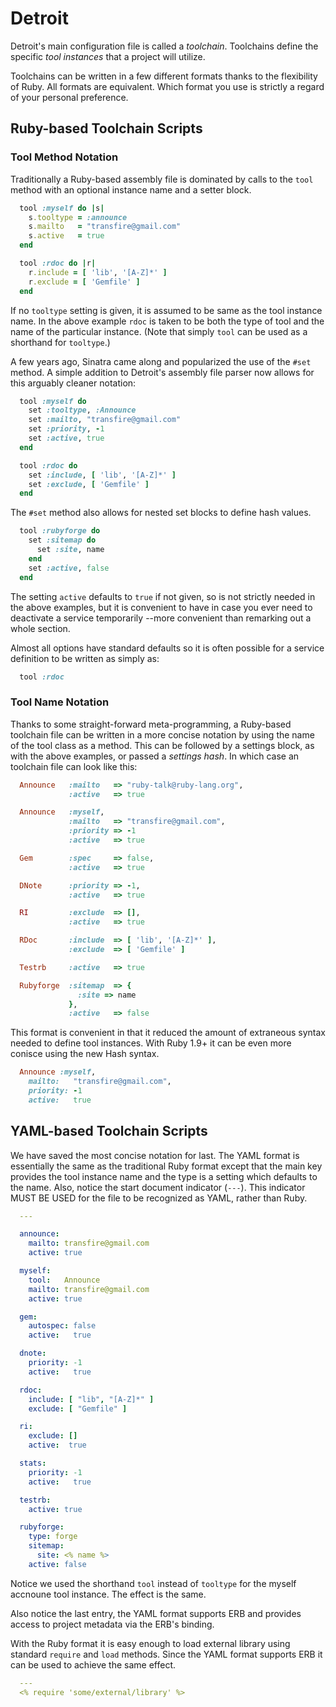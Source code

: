 # Detroit

Detroit's main configuration file is called a *toolchain*. Toolchains define the 
specific *tool instances* that a project will utilize. 

Toolchains can be written in a few different formats thanks to the flexibility
of Ruby. All formats are equivalent. Which format you use is strictly a regard
of your personal preference.

## Ruby-based Toolchain Scripts

### Tool Method Notation

Traditionally a Ruby-based assembly file is dominated by calls to the `tool`
method with an optional instance name and a setter block.

```ruby
  tool :myself do |s|
    s.tooltype = :announce
    s.mailto   = "transfire@gmail.com"
    s.active   = true
  end

  tool :rdoc do |r|
    r.include = [ 'lib', '[A-Z]*' ]
    r.exclude = [ 'Gemfile' ]
  end
```

If no `tooltype` setting is given, it is assumed to be same as the tool
instance name. In the above example `rdoc` is taken to be both the type
of tool and the name of the particular instance. (Note that simply `tool`
can be used as a shorthand for `tooltype`.)

A few years ago, Sinatra came along and popularized the use of the `#set` method.
A simple addition to Detroit's assembly file parser now allows for this arguably 
cleaner notation:

```ruby
  tool :myself do
    set :tooltype, :Announce
    set :mailto, "transfire@gmail.com"
    set :priority, -1
    set :active, true
  end

  tool :rdoc do
    set :include, [ 'lib', '[A-Z]*' ]
    set :exclude, [ 'Gemfile' ]
  end
```

The `#set` method also allows for nested set blocks to define hash values.

```ruby
  tool :rubyforge do
    set :sitemap do
      set :site, name
    end
    set :active, false
  end
```

The setting `active` defaults to `true` if not given, so is not strictly
needed in the above examples, but it is convenient to have in case you
ever need to deactivate a service temporarily --more convenient than
remarking out a whole section. 

Almost all options have standard defaults so it is often possible for a service
definition to be written as simply as:

```ruby
  tool :rdoc
```

### Tool Name Notation

Thanks to some straight-forward meta-programming, a Ruby-based toolchain file can
be written in a more concise notation by using the name of the tool class as a
method. This can be followed by a settings block, as with the above examples,
or passed a *settings hash*. In which case an toolchain file can look like this:

```ruby
  Announce   :mailto   => "ruby-talk@ruby-lang.org",
             :active   => true

  Announce   :myself,
             :mailto   => "transfire@gmail.com",
             :priority => -1
             :active   => true

  Gem        :spec     => false,
             :active   => true

  DNote      :priority => -1,
             :active   => true

  RI         :exclude  => [],
             :active   => true

  RDoc       :include  => [ 'lib', '[A-Z]*' ],
             :exclude  => [ 'Gemfile' ]

  Testrb     :active   => true

  Rubyforge  :sitemap  => {
               :site => name
             },
             :active   => false
```

This format is convenient in that it reduced the amount of extraneous syntax
needed to define tool instances. With Ruby 1.9+ it can be even more conisce
using the new Hash syntax.

```ruby
  Announce :myself,
    mailto:   "transfire@gmail.com",
    priority: -1
    active:   true
```


## YAML-based Toolchain Scripts

We have saved the most concise notation for last. The YAML format is
essentially the same as the traditional Ruby format except that the
main key provides the tool instance name and the type is a setting
which defaults to the name. Also, notice the start document indicator
(`---`). This indicator MUST BE USED for the file to be recognized
as YAML, rather than Ruby.

```yaml
  ---

  announce:
    mailto: transfire@gmail.com
    active: true

  myself:
    tool:   Announce
    mailto: transfire@gmail.com
    active: true

  gem:
    autospec: false
    active:   true

  dnote:
    priority: -1
    active:   true

  rdoc:
    include: [ "lib", "[A-Z]*" ]
    exclude: [ "Gemfile" ]

  ri:
    exclude: []
    active:  true

  stats:
    priority: -1
    active:   true

  testrb:
    active: true

  rubyforge:
    type: forge
    sitemap:
      site: <% name %>
    active: false
```

Notice we used the shorthand `tool` instead of `tooltype` for the myself accnoune
tool instance. The effect is the same.

Also notice the last entry, the YAML format supports ERB and provides
access to project metadata via the ERB's binding.

With the Ruby format it is easy enough to load external library using
standard `require` and `load` methods. Since the YAML format supports ERB
it can be used to achieve the same effect.

```yaml
  ---
  <% require 'some/external/library' %>
```

